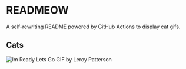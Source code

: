 # READMEOW

A self-rewriting README powered by GitHub Actions to display cat gifs.

## Cats

![Im Ready Lets Go GIF by Leroy Patterson](https://media4.giphy.com/media/CjmvTCZf2U3p09Cn0h/200.gif?cid=9acd02da92f36qqcv3152pqwzezu0q16kuo4vshf2j49ibxp&ep=v1_gifs_search&rid=200.gif&ct=g)
